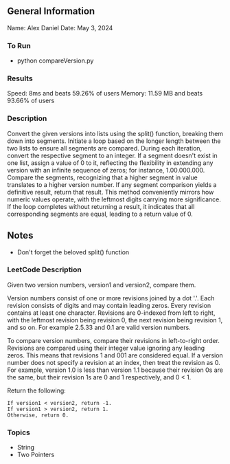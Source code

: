 ## General Information
Name: Alex Daniel
Date: May 3, 2024

### To Run
- python compareVersion.py

### Results
Speed: 8ms and beats 59.26% of users
Memory: 11.59 MB and beats 93.66% of users

### Description
Convert the given versions into lists using the split() function, breaking them down into segments. Initiate a loop based on the longer length between the two lists to ensure all segments are compared. During each iteration, convert the respective segment to an integer. If a segment doesn't exist in one list, assign a value of 0 to it, reflecting the flexibility in extending any version with an infinite sequence of zeros; for instance, 1.00.000.000. Compare the segments, recognizing that a higher segment in value translates to a higher version number. If any segment comparison yields a definitive result, return that result. This method conveniently mirrors how numeric values operate, with the leftmost digits carrying more significance. If the loop completes without returning a result, it indicates that all corresponding segments are equal, leading to a return value of 0.

## Notes
- Don't forget the beloved split() function

### LeetCode Description
Given two version numbers, version1 and version2, compare them.

Version numbers consist of one or more revisions joined by a dot '.'. Each revision consists of digits and may contain leading zeros. Every revision contains at least one character. Revisions are 0-indexed from left to right, with the leftmost revision being revision 0, the next revision being revision 1, and so on. For example 2.5.33 and 0.1 are valid version numbers.

To compare version numbers, compare their revisions in left-to-right order. Revisions are compared using their integer value ignoring any leading zeros. This means that revisions 1 and 001 are considered equal. If a version number does not specify a revision at an index, then treat the revision as 0. For example, version 1.0 is less than version 1.1 because their revision 0s are the same, but their revision 1s are 0 and 1 respectively, and 0 < 1.

Return the following:

    If version1 < version2, return -1.
    If version1 > version2, return 1.
    Otherwise, return 0.

### Topics
- String
- Two Pointers